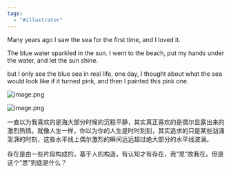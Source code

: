 ```yaml
---
tags:
  - "#illustrator"
---
```

Many years ago I saw the sea for the first time, and I loved it. 

The blue water sparkled in the sun. I went to the beach, put my hands under the water, and let the sun shine.

but I only see the blue sea in real life, one day, I thought about what the sea would look like if it turned pink, and then I painted this pink one.

![image.png](https://raw.githubusercontent.com/SibylYang55/tuchuang/master/img/20231201231732.png)

![image.png](https://raw.githubusercontent.com/SibylYang55/tuchuang/master/img/20231201231831.png)

一直以为我喜欢的是海大部分时候的沉稳平静，其实真正喜欢的是偶尔显露出来的激烈热情。就像人生一样，你以为你的人生是时时刻刻，其实追求的只是某些汹涌澎湃的时刻，这些水平线上偶尔激烈的瞬间远远超过绝大部分的水平线波澜。

存在是由一些片段构成的，基于人的构造，有认知才有存在，我“思”故我在。但是这个“思”到底是什么？



